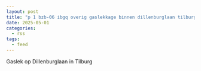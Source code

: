 ```yaml
---
layout: post
title: "p 1 bzb-06 ibgq overig gaslekkage binnen dillenburglaan tilburg 209092 209433"
date: 2025-05-01
categories: 
  - rss
tags: 
  - feed
---
```


Gaslek op Dillenburglaan in Tilburg
